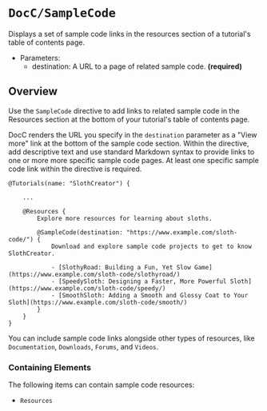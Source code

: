 # ``DocC/SampleCode``

Displays a set of sample code links in the resources section of a tutorial's table of contents page.


- Parameters:
    - destination: A URL to a page of related sample code. **(required)**

## Overview

Use the `SampleCode` directive to add links to related sample code in the Resources section at the bottom of your tutorial's table of contents page.

DocC renders the URL you specify in the `destination` parameter as a "View more" link at the bottom of the sample code section. Within the directive, add descriptive text and use standard Markdown syntax to provide links to one or more more specific sample code pages. At least one specific sample code link within the directive is required.

```
@Tutorials(name: "SlothCreator") {
    
    ...
    
    @Resources {
        Explore more resources for learning about sloths.

        @SampleCode(destination: "https://www.example.com/sloth-code/") {
            Download and explore sample code projects to get to know SlothCreator.

            - [SlothyRoad: Building a Fun, Yet Slow Game](https://www.example.com/sloth-code/slothyroad/)
            - [SpeedySloth: Designing a Faster, More Powerful Sloth](https://www.example.com/sloth-code/speedy/)
            - [SmoothSloth: Adding a Smooth and Glossy Coat to Your Sloth](https://www.example.com/sloth-code/smooth/)
        }
    }
}
````

You can include sample code links alongside other types of resources, like ``Documentation``,  ``Downloads``, ``Forums``, and ``Videos``.

### Containing Elements

The following items can contain sample code resources:

* ``Resources``

<!-- Copyright (c) 2021 Apple Inc and the Swift Project authors. All Rights Reserved. -->
